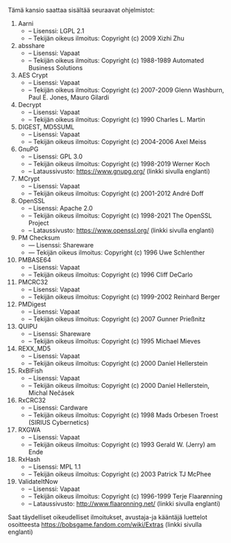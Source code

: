 Tämä kansio saattaa sisältää seuraavat ohjelmistot:

1. Aarni
   - – Lisenssi: LGPL 2.1
   - – Tekijän oikeus ilmoitus: Copyright (c) 2009 Xizhi Zhu
2. absshare
   - – Lisenssi: Vapaat
   - – Tekijän oikeus ilmoitus: Copyright (c) 1988-1989 Automated Business Solutions
3. AES Crypt
   - – Lisenssi: Vapaat
   - – Tekijän oikeus ilmoitus: Copyright (c) 2007-2009 Glenn Washburn, Paul E. Jones, Mauro Gilardi
4. Decrypt
   - – Lisenssi: Vapaat
   - – Tekijän oikeus ilmoitus: Copyright (c) 1990 Charles L. Martin
5. DIGEST, MD5SUML
   - – Lisenssi: Vapaat
   - – Tekijän oikeus ilmoitus: Copyright (c) 2004-2006 Axel Meiss
6. GnuPG
   - – Lisenssi: GPL 3.0
   - – Tekijän oikeus ilmoitus: Copyright (c) 1998-2019 Werner Koch
   - – Lataussivusto: https://www.gnupg.org/ (linkki sivulla englanti)
7. MCrypt
   - – Lisenssi: Vapaat
   - – Tekijän oikeus ilmoitus: Copyright (c) 2001-2012 André Doff
8. OpenSSL
   - – Lisenssi: Apache 2.0
   - – Tekijän oikeus ilmoitus: Copyright (c) 1998-2021 The OpenSSL Project
   - – Lataussivusto: https://www.openssl.org/ (linkki sivulla englanti)
9. PM Checksum
   - — Lisenssi: Shareware
   - — Tekijän oikeus ilmoitus: Copyright (c) 1996 Uwe Schlenther
10. PMBASE64
    - – Lisenssi: Vapaat
    - – Tekijän oikeus ilmoitus: Copyright (c) 1996 Cliff DeCarlo
11. PMCRC32
    - – Lisenssi: Vapaat
    - – Tekijän oikeus ilmoitus: Copyright (c) 1999-2002 Reinhard Berger
12. PMDigest
    - – Lisenssi: Vapaat
    - – Tekijän oikeus ilmoitus: Copyright (c) 2007 Gunner Prießnitz
13. QUIPU
    - – Lisenssi: Shareware
    - – Tekijän oikeus ilmoitus: Copyright (c) 1995 Michael Mieves
14. REXX_MD5
    - – Lisenssi: Vapaat
    - – Tekijän oikeus ilmoitus: Copyright (c) 2000 Daniel Hellerstein
15. RxBlFish
    - – Lisenssi: Vapaat
    - – Tekijän oikeus ilmoitus: Copyright (c) 2000 Daniel Hellerstein, Michal Nečásek
16. RxCRC32
    - – Lisenssi: Cardware
    - – Tekijän oikeus ilmoitus: Copyright (c) 1998 Mads Orbesen Troest (SIRIUS Cybernetics)
17. RXGWA
    - – Lisenssi: Vapaat
    - – Tekijän oikeus ilmoitus: Copyright (c) 1993 Gerald W. (Jerry) am Ende
18. RxHash
    - – Lisenssi: MPL 1.1
    - – Tekijän oikeus ilmoitus: Copyright (c) 2003 Patrick TJ McPhee
19. ValidateItNow
    - – Lisenssi: Vapaat
    - – Tekijän oikeus ilmoitus: Copyright (c) 1996-1999 Terje Flaarønning
    - – Lataussivusto: http://www.flaaronning.net/ (linkki sivulla englanti)

Saat täydelliset oikeudelliset ilmoitukset, avustaja-ja kääntäjä luettelot osoitteesta https://bobsgame.fandom.com/wiki/Extras (linkki sivulla englanti)
